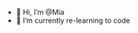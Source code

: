 - 👋 Hi, I’m @Mia
- 🌱 I’m currently re-learning to code

<!---
patrizia1/patrizia1 is a ✨ special ✨ repository because its `README.md` (this file) appears on your GitHub profile.
You can click the Preview link to take a look at your changes.
--->
